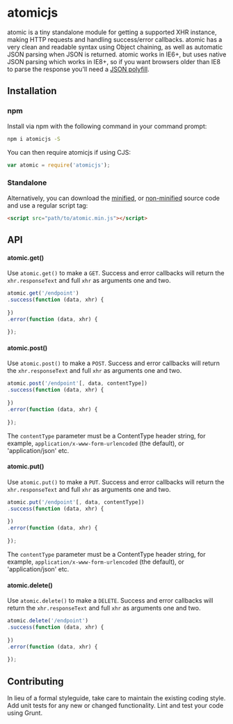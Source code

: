 # atomicjs

atomic is a tiny standalone module for getting a supported XHR instance, making HTTP requests and handling success/error callbacks. atomic has a very clean and readable syntax using Object chaining, as well as automatic JSON parsing when JSON is returned. atomic works in IE6+, but uses native JSON parsing which works in IE8+, so if you want browsers older than IE8 to parse the response you'll need a [JSON polyfill](http://bestiejs.github.io/json3/).

## Installation

### npm
Install via npm with the following command in your command prompt:

```sh
npm i atomicjs -S
```

You can then require atomicjs if using CJS:

```js
var atomic = require('atomicjs');
```

### Standalone
Alternatively, you can download the [minified](https://raw.githubusercontent.com/munkychop/atomicjs/master/dist/atomic.min.js), or [non-minified](https://raw.githubusercontent.com/munkychop/atomicjs/master/dist/atomic.js) source code and use a regular script tag:
  
```html
<script src="path/to/atomic.min.js"></script>
```

## API

#### atomic.get()
Use `atomic.get()` to make a `GET`. Success and error callbacks will return the `xhr.responseText` and full `xhr` as arguments one and two.
```js
atomic.get('/endpoint')
.success(function (data, xhr) {
  
})
.error(function (data, xhr) {
  
});
```

#### atomic.post()
Use `atomic.post()` to make a `POST`. Success and error callbacks will return the `xhr.responseText` and full `xhr` as arguments one and two.
```js
atomic.post('/endpoint'[, data, contentType])
.success(function (data, xhr) {
  
})
.error(function (data, xhr) {
  
});
```

The `contentType` parameter must be a ContentType header string, for example, `application/x-www-form-urlencoded` (the default), or 'application/json' etc.

#### atomic.put()
Use `atomic.put()` to make a `PUT`. Success and error callbacks will return the `xhr.responseText` and full `xhr` as arguments one and two.
```js
atomic.put('/endpoint'[, data, contentType])
.success(function (data, xhr) {
  
})
.error(function (data, xhr) {
  
});
```

The `contentType` parameter must be a ContentType header string, for example, `application/x-www-form-urlencoded` (the default), or 'application/json' etc.

#### atomic.delete()
Use `atomic.delete()` to make a `DELETE`. Success and error callbacks will return the `xhr.responseText` and full `xhr` as arguments one and two.
```js
atomic.delete('/endpoint')
.success(function (data, xhr) {
  
})
.error(function (data, xhr) {
  
});
```

## Contributing
In lieu of a formal styleguide, take care to maintain the existing coding style. Add unit tests for any new or changed functionality. Lint and test your code using Grunt.
